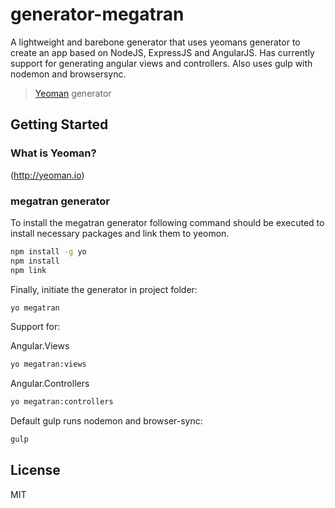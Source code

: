 # generator-megatran
A lightweight and barebone generator that uses yeomans generator to create an app based on NodeJS, ExpressJS and AngularJS. Has currently support for generating angular views and controllers. Also uses gulp with nodemon and browsersync.
> [Yeoman](http://yeoman.io) generator

## Getting Started

### What is Yeoman?
(http://yeoman.io)

### megatran generator
To install the megatran generator following command should be executed to install necessary packages and link them to yeomon.

```bash
npm install -g yo
npm install
npm link
```

Finally, initiate the generator in project folder:

```bash
yo megatran
```

Support for:

Angular.Views
```bash
yo megatran:views
```

Angular.Controllers
```bash
yo megatran:controllers
```

Default gulp runs nodemon and browser-sync:
```bash
gulp
```

## License

MIT
